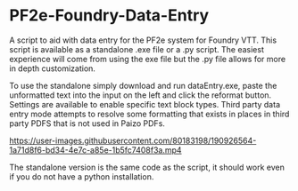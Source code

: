 # PF2e-Foundry-Data-Entry

A script to aid with data entry for the PF2e system for Foundry VTT. This script is available as a standalone .exe file or a .py script. The easiest experience will come from using the exe file but the .py file allows for more in depth customization.

To use the standalone simply download and run dataEntry.exe, paste the unformatted text into the input on the left and click the reformat button. Settings are available to enable specific text block types. Third party data entry mode attempts to resolve some formatting that exists in places in third party PDFS that is not used in Paizo PDFs.

https://user-images.githubusercontent.com/80183198/190926564-1a71d8f6-bd34-4e7c-a85e-1b5fc7408f3a.mp4

The standalone version is the same code as the script, it should work even if you do not have a python installation.
